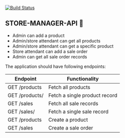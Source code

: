 [![Build Status](https://travis-ci.org/muthigani/STORE-MANAGER-API.svg?branch=master)](https://travis-ci.org/muthigani/STORE-MANAGER-API)

## STORE-MANAGER-API :book:
* 	Admin can add a product
* 	Admin/store attendant can get all products
* 	Admin/store attendant can get a specific product
* 	Store attendant can add a sale order
* 	Admin can get all sale order records

The application should have following endpoints:

| Endpoint   | Functionality |
| ------------- | ------------- |
| GET /products   | Fetch all products  |
| GET /products/<productId>  | Fetch a single product record  |
| GET /sales  | Fetch all sale records  |
| GET /sales/<salesId>  | Fetch a single sale record  |
| GET /products  | Create a product  |
| GET /sales  | Create a sale order  |
